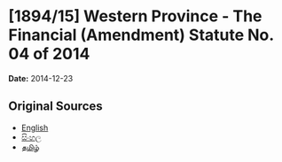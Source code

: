 # [1894/15] Western Province - The Financial (Amendment) Statute No. 04 of 2014

**Date:** 2014-12-23

## Original Sources

- [English](https://documents.gov.lk/view/extra-gazettes/2014/12/1894-15_E.pdf)
- [සිංහල](https://documents.gov.lk/view/extra-gazettes/2014/12/1894-15_S.pdf)
- [தமிழ்](https://documents.gov.lk/view/extra-gazettes/2014/12/1894-15_T.pdf)
